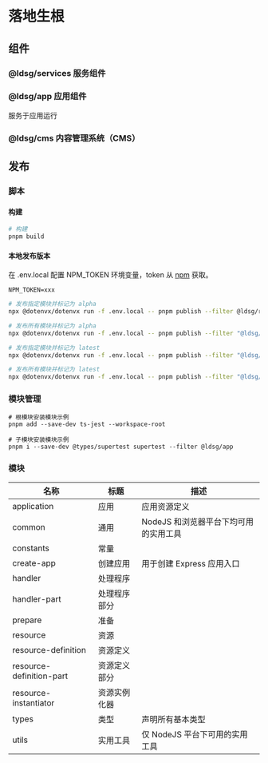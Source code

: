 # 落地生根

## 组件

### @ldsg/services 服务组件

### @ldsg/app 应用组件

服务于应用运行

### @ldsg/cms 内容管理系统（CMS）

## 发布

### 脚本

#### 构建

```sh
# 构建
pnpm build
```

#### 本地发布版本

在 .env.local 配置 NPM_TOKEN 环境变量，token 从 [npm](https://www.npmjs.com/settings/wanxger/tokens) 获取。

```.env.local
NPM_TOKEN=xxx
```

```sh
# 发布指定模块并标记为 alpha
npx @dotenvx/dotenvx run -f .env.local -- pnpm publish --filter @ldsg/resource --tag alpha --no-git-checks

# 发布所有模块并标记为 alpha
npx @dotenvx/dotenvx run -f .env.local -- pnpm publish --filter "@ldsg/*" --tag alpha --no-git-checks

# 发布指定模块并标记为 latest
npx @dotenvx/dotenvx run -f .env.local -- pnpm publish --filter "@ldsg/resource" --tag latest --no-git-checks

# 发布所有模块并标记为 latest
npx @dotenvx/dotenvx run -f .env.local -- pnpm publish --filter "@ldsg/*" --tag latest --no-git-checks
```

### 模块管理

```
# 根模块安装模块示例
pnpm add --save-dev ts-jest --workspace-root

# 子模块安装模块示例
pnpm i --save-dev @types/supertest supertest --filter @ldsg/app
```

### 模块

| 名称                     | 标题         | 描述                                  |
| ------------------------ | ------------ | ------------------------------------- |
| application              | 应用         | 应用资源定义                          |
| common                   | 通用         | NodeJS 和浏览器平台下均可用的实用工具 |
| constants                | 常量         |
| create-app               | 创建应用     | 用于创建 Express 应用入口             |
| handler                  | 处理程序     |
| handler-part             | 处理程序部分 |
| prepare                  | 准备         |
| resource                 | 资源         |
| resource-definition      | 资源定义     |
| resource-definition-part | 资源定义部分 |
| resource-instantiator    | 资源实例化器 |
| types                    | 类型         | 声明所有基本类型                      |
| utils                    | 实用工具     | 仅 NodeJS 平台下可用的实用工具        |
